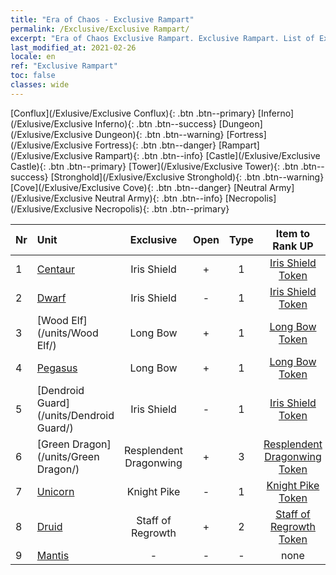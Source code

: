 ```yaml
---
title: "Era of Chaos - Exclusive Rampart"
permalink: /Exclusive/Exclusive Rampart/
excerpt: "Era of Chaos Exclusive Rampart. Exclusive Rampart. List of Exclusive Rampartin Era of Chaos"
last_modified_at: 2021-02-26
locale: en
ref: "Exclusive Rampart"
toc: false
classes: wide
---
```

 [Conflux](/Exlusive/Exclusive Conflux){: .btn .btn--primary} [Inferno](/Exlusive/Exclusive Inferno){: .btn .btn--success} [Dungeon](/Exlusive/Exclusive Dungeon){: .btn .btn--warning} [Fortress](/Exlusive/Exclusive Fortress){: .btn .btn--danger} [Rampart](/Exlusive/Exclusive Rampart){: .btn .btn--info} [Castle](/Exlusive/Exclusive Castle){: .btn .btn--primary} [Tower](/Exlusive/Exclusive Tower){: .btn .btn--success} [Stronghold](/Exlusive/Exclusive Stronghold){: .btn .btn--warning} [Cove](/Exlusive/Exclusive Cove){: .btn .btn--danger} [Neutral Army](/Exlusive/Exclusive Neutral Army){: .btn .btn--info} [Necropolis](/Exlusive/Exclusive Necropolis){: .btn .btn--primary} 

  | Nr |         Unit        |   Exclusive   | Open  |    Type   |  Item to Rank UP      |  Skin   |
  |:---|:--------------------|:-------------:|:-----:|:---------:|:---------------------:|:-------:|
  | 1 | [Centaur](/units/Centaur/) | Iris Shield | + | 1 | [Iris Shield Token](/Items/con_153/) | - |
  | 2 | [Dwarf](/units/Dwarf/) | Iris Shield | - | 1 | [Iris Shield Token](/Items/con_153/) | - |
  | 3 | [Wood Elf](/units/Wood Elf/) | Long Bow | + | 1 | [Long Bow Token](/Items/con_134/) | - |
  | 4 | [Pegasus](/units/Pegasus/) | Long Bow | + | 1 | [Long Bow Token](/Items/con_134/) | - |
  | 5 | [Dendroid Guard](/units/Dendroid Guard/) | Iris Shield | - | 1 | [Iris Shield Token](/Items/con_153/) | - |
  | 6 | [Green Dragon](/units/Green Dragon/) | Resplendent Dragonwing | + | 3 | [Resplendent Dragonwing Token](/Items/con_703/) | [Resplendent Dragonwing Special Skin](/Items/con_279/) |
  | 7 | [Unicorn](/units/Unicorn/) | Knight Pike | - | 1 | [Knight Pike Token](/Items/con_210/) | - |
  | 8 | [Druid](/units/Druid/) | Staff of Regrowth | + | 2 | [Staff of Regrowth Token](/Items/con_980/) | [Staff of Regrowth Special Skin](/Items/con_668/) |
  | 9 | [Mantis](/units/Mantis/) | - | - | - | none | none |
